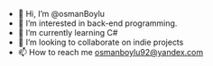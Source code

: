 - 👋 Hi, I’m @osmanBoylu
- 👀 I’m interested in back-end programming.
- 🌱 I’m currently learning C#
- 💞️ I’m looking to collaborate on indie projects
- 📫 How to reach me osmanboylu92@yandex.com

<!---
osmanBoylu/osmanBoylu is a ✨ special ✨ repository because its `README.md` (this file) appears on your GitHub profile.
You can click the Preview link to take a look at your changes.
--->
